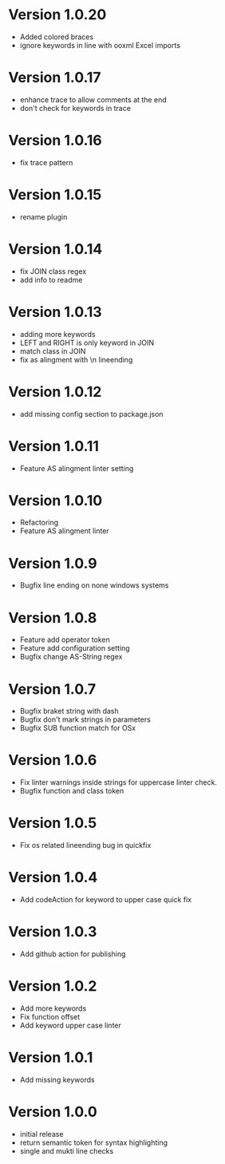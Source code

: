 # Version 1.0.20
- Added colored braces
- ignore keywords in line with ooxml Excel imports

# Version 1.0.17
- enhance trace to allow comments at the end
- don't check for keywords in trace

# Version 1.0.16
- fix trace pattern

# Version 1.0.15
- rename plugin

# Version 1.0.14
- fix JOIN class regex
- add info to readme

# Version 1.0.13
- adding more keywords
- LEFT and RIGHT is only keyword in JOIN
- match class in JOIN
- fix as alingment with \n lineending

# Version 1.0.12
- add missing config section to package.json

# Version 1.0.11
- Feature AS alingment linter setting

# Version 1.0.10
- Refactoring
- Feature AS alingment linter

# Version 1.0.9
- Bugfix line ending on none windows systems

# Version 1.0.8
- Feature add operator token
- Feature add configuration setting
- Bugfix change AS-String regex

# Version 1.0.7
- Bugfix braket string with dash
- Bugfix don't mark strings in parameters
- Bugfix SUB function match for OSx

# Version 1.0.6
- Fix linter warnings inside strings for uppercase linter check.
- Bugfix function and class token

# Version 1.0.5
- Fix os related lineending bug in quickfix

# Version 1.0.4
- Add codeAction for keyword to upper case quick fix

# Version 1.0.3
- Add github action for publishing

# Version 1.0.2
- Add more keywords
- Fix function offset
- Add keyword upper case linter

# Version 1.0.1
- Add missing keywords

# Version 1.0.0
- initial release
- return semantic token for syntax highlighting
- single and mukti line checks

